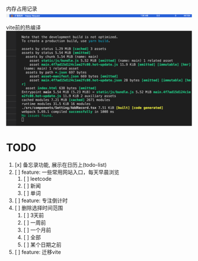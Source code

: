 内存占用记录
![](images/README-22-02-28-10-39-50.png)

vite前的热编译
![](images/README-22-03-21-16-56-27.png)


# TODO

1. [x] 备忘录功能, 展示在日历上(todo-list)
2. [ ] feature: 一些常用网站入口，每天早晨浏览
   1. [ ] leetcode
   2. [ ] 新闻
   3. [ ] 单词
3. [ ] feature: 专注倒计时
4. [ ] 删除选择时间范围
   1. [ ] 3天前
   2. [ ] 一周前
   3. [ ] 一个月前
   4. [ ] 全部
   5. [ ] 某个日期之前
5. [ ] feature: 迁移vite